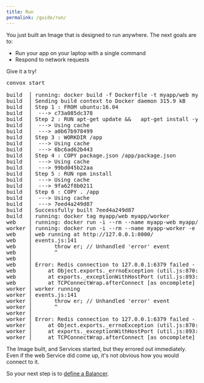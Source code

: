 ```yaml
---
title: Run
permalink: /guide/run/
---
```


You just built an Image that is designed to run anywhere. The next goals are to:

* Run your app on your laptop with a single command
* Respond to network requests

Give it a try!

<pre class="terminal">
<span class="command">convox start</span>

build  │ running: docker build -f Dockerfile -t myapp/web myapp
build  │ Sending build context to Docker daemon 315.9 kB
build  │ Step 1 : FROM ubuntu:16.04
build  │  ---> c73a085dc378
build  │ Step 2 : RUN apt-get update &&   apt-get install -y nodejs npm &&   update-alternatives --install /usr/bin/node node /usr/bin/nodejs 10
build  │  ---> Using cache
build  │  ---> a0b67b978499
build  │ Step 3 : WORKDIR /app
build  │  ---> Using cache
build  │  ---> 6bc6ad62b443
build  │ Step 4 : COPY package.json /app/package.json
build  │  ---> Using cache
build  │  ---> 99bd045b22aa
build  │ Step 5 : RUN npm install
build  │  ---> Using cache
build  │  ---> 9fa62f8b0211
build  │ Step 6 : COPY . /app
build  │  ---> Using cache
build  │  ---> 7eed4a249d87
build  │ Successfully built 7eed4a249d87
build  │ running: docker tag myapp/web myapp/worker
web    │ running: docker run -i --rm --name myapp-web myapp/web node web.js
worker │ running: docker run -i --rm --name myapp-worker -e GITHUB_API_TOKEN myapp/worker node worker.js
web    │ web running at http://127.0.0.1:8000/
web    │ events.js:141
web    │       throw er; // Unhandled 'error' event
web    │       ^
web    │ 
web    │ Error: Redis connection to 127.0.0.1:6379 failed - connect ECONNREFUSED 127.0.0.1:6379
web    │     at Object.exports._errnoException (util.js:870:11)
web    │     at exports._exceptionWithHostPort (util.js:893:20)
web    │     at TCPConnectWrap.afterConnect [as oncomplete] (net.js:1063:14)
worker │ worker running
worker │ events.js:141
worker │       throw er; // Unhandled 'error' event
worker │       ^
worker │ 
worker │ Error: Redis connection to 127.0.0.1:6379 failed - connect ECONNREFUSED 127.0.0.1:6379
worker │     at Object.exports._errnoException (util.js:870:11)
worker │     at exports._exceptionWithHostPort (util.js:893:20)
worker │     at TCPConnectWrap.afterConnect [as oncomplete] (net.js:1063:14)
</pre>

The Image built, and Services started, but they errored out immediately. Even if the web Service did come up, it's not obvious how you would connect to it.

So your next step is to [define a Balancer](/guide/balancers/).
